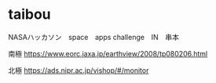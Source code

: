 # taibou

NASAハッカソン　space　apps challenge　IN　串本


南極
https://www.eorc.jaxa.jp/earthview/2008/tp080206.html


北極
https://ads.nipr.ac.jp/vishop/#/monitor
